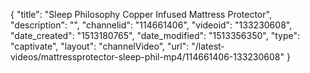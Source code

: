 {
    "title": "Sleep Philosophy Copper Infused Mattress Protector",
    "description": "",
    "channelid": "114661406",
    "videoid": "133230608",
    "date_created": "1513180765",
    "date_modified": "1513356350",
    "type": "captivate",
    "layout": "channelVideo",
    "url": "\/latest-videos\/mattressprotector-sleep-phil-mp4\/114661406-133230608"
}